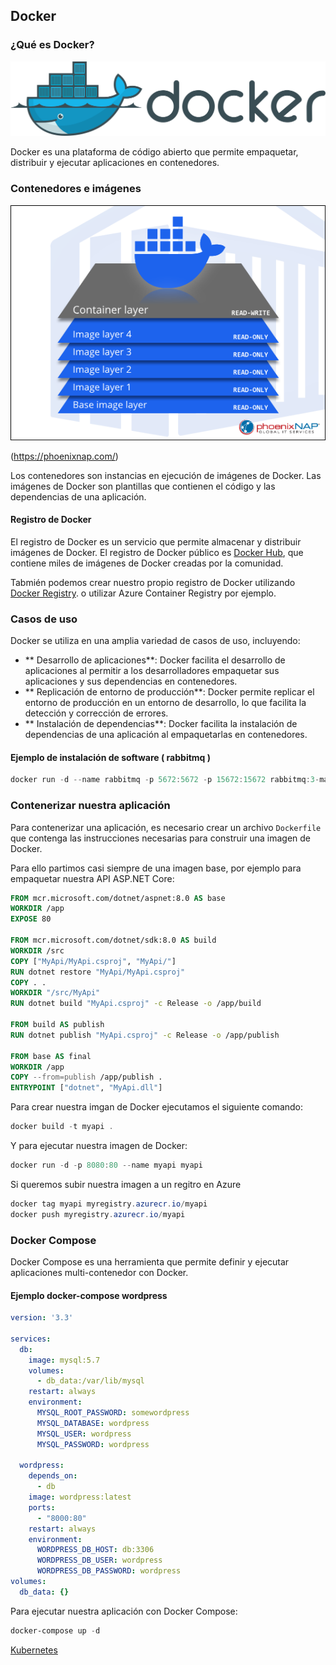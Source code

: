 ## Docker

### ¿Qué es Docker?

![](./img/docker-logo.svg)

Docker es una plataforma de código abierto que permite empaquetar, distribuir y ejecutar aplicaciones en contenedores. 

### Contenedores e imágenes


![](./img/container-layers-diagram-update.png)

(https://phoenixnap.com/)

Los contenedores son instancias en ejecución de imágenes de Docker. Las imágenes de Docker son plantillas que contienen el código y las dependencias de una aplicación.

#### Registro de Docker

El registro de Docker es un servicio que permite almacenar y distribuir imágenes de Docker. El registro de Docker público es [Docker Hub](https://hub.docker.com/), que contiene miles de imágenes de Docker creadas por la comunidad.

Tabmién podemos crear nuestro propio registro de Docker utilizando [Docker Registry](https://docs.docker.com/registry/). o utilizar Azure Container Registry por ejemplo.

### Casos de uso

Docker se utiliza en una amplia variedad de casos de uso, incluyendo:

- ** Desarrollo de aplicaciones**: Docker facilita el desarrollo de aplicaciones al permitir a los desarrolladores empaquetar sus aplicaciones y sus dependencias en contenedores.
- ** Replicación de entorno de producción**: Docker permite replicar el entorno de producción en un entorno de desarrollo, lo que facilita la detección y corrección de errores.
- ** Instalación de dependencias**: Docker facilita la instalación de dependencias de una aplicación al empaquetarlas en contenedores.

#### Ejemplo de instalación de software ( rabbitmq )

```  powershell
docker run -d --name rabbitmq -p 5672:5672 -p 15672:15672 rabbitmq:3-management
```

### Contenerizar nuestra aplicación

Para contenerizar una aplicación, es necesario crear un archivo `Dockerfile` que contenga las instrucciones necesarias para construir una imagen de Docker.

Para ello partimos casi siempre de una imagen base, por ejemplo para empaquetar nuestra API ASP.NET Core:

``` Dockerfile
FROM mcr.microsoft.com/dotnet/aspnet:8.0 AS base
WORKDIR /app
EXPOSE 80

FROM mcr.microsoft.com/dotnet/sdk:8.0 AS build
WORKDIR /src
COPY ["MyApi/MyApi.csproj", "MyApi/"]
RUN dotnet restore "MyApi/MyApi.csproj"
COPY . .
WORKDIR "/src/MyApi"
RUN dotnet build "MyApi.csproj" -c Release -o /app/build

FROM build AS publish
RUN dotnet publish "MyApi.csproj" -c Release -o /app/publish

FROM base AS final
WORKDIR /app
COPY --from=publish /app/publish .
ENTRYPOINT ["dotnet", "MyApi.dll"]
```

Para crear nuestra imgan de Docker ejecutamos el siguiente comando:

``` powershell
docker build -t myapi .
```

Y para ejecutar nuestra imagen de Docker:

``` powershell
docker run -d -p 8080:80 --name myapi myapi
```

Si queremos subir nuestra imagen a un regitro en Azure 
  
``` powershell
docker tag myapi myregistry.azurecr.io/myapi
docker push myregistry.azurecr.io/myapi
```



### Docker Compose

Docker Compose es una herramienta que permite definir y ejecutar aplicaciones multi-contenedor con Docker.

#### Ejemplo docker-compose wordpress

``` yaml
version: '3.3'

services:
  db:
    image: mysql:5.7
    volumes:
      - db_data:/var/lib/mysql
    restart: always
    environment:
      MYSQL_ROOT_PASSWORD: somewordpress
      MYSQL_DATABASE: wordpress
      MYSQL_USER: wordpress
      MYSQL_PASSWORD: wordpress

  wordpress:
    depends_on:
      - db
    image: wordpress:latest
    ports:
      - "8000:80"
    restart: always
    environment:
      WORDPRESS_DB_HOST: db:3306
      WORDPRESS_DB_USER: wordpress
      WORDPRESS_DB_PASSWORD: wordpress
volumes:
  db_data: {}
```

Para ejecutar nuestra aplicación con Docker Compose:

``` powershell
docker-compose up -d
```

[Kubernetes](kubernetes.md)
